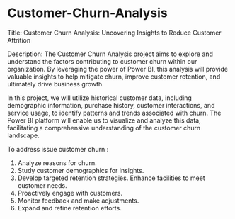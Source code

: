 # Customer-Churn-Analysis
Title: Customer Churn Analysis: Uncovering Insights to Reduce Customer Attrition

Description:
The Customer Churn Analysis project aims to explore and understand the factors contributing to customer churn within our organization. By leveraging the power of Power BI, this analysis will provide valuable insights to help mitigate churn, improve customer retention, and ultimately drive business growth.

In this project, we will utilize historical customer data, including demographic information, purchase history, customer interactions, and service usage, to identify patterns and trends associated with churn. The Power BI platform will enable us to visualize and analyze this data, facilitating a comprehensive understanding of the customer churn landscape.

   To address issue customer churn :
1) Analyze reasons for churn.
2) Study customer demographics for insights.
3) Develop targeted retention strategies.
   Enhance facilities to meet customer needs.
4) Proactively engage with customers.
5) Monitor feedback and make adjustments.
6) Expand and refine retention efforts.
